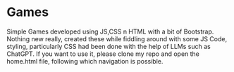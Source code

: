 # Games
Simple Games developed using JS,CSS n HTML with a bit of Bootstrap. Nothing new really, created these while
fiddling around with some JS Code,
styling, particularly CSS had been done with the help of LLMs such as ChatGPT.
If you want to use it, please clone my repo and open the home.html file, following which navigation is possible.
